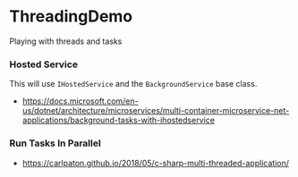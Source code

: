 # ThreadingDemo

Playing with threads and tasks

### Hosted Service

This will use `IHostedService` and the `BackgroundService` base class.

* https://docs.microsoft.com/en-us/dotnet/architecture/microservices/multi-container-microservice-net-applications/background-tasks-with-ihostedservice

### Run Tasks In Parallel

* https://carlpaton.github.io/2018/05/c-sharp-multi-threaded-application/